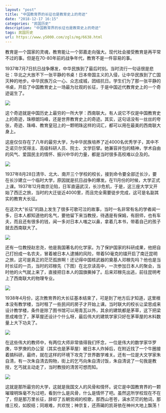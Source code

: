 ```yaml
---
layout: "post"
title: "中国教育界的长征也是教育史上的奇迹"
date: "2018-12-17 16:15"
categories: "民国历史"
description: "中国教育界的长征也是教育史上的奇迹"
tags: 民国历史
url: https://www.y5000.com/zgls/mg/6638.html
---
```






教育是一个国家的灵魂，教育能让一个郭嘉走向强大。现代社会接受教育是再平常不过的事。但是在70-80年前的战争年代，教育不是一件容易的事。

1937年7月7日抗日战争爆发，中华民族到了最后时刻。当时流行一句话很是悲壮：华北之大放不下一张平静的书桌！日本帝国主义的入侵，让中华民族到了亡国灭种的地步。中华民族万众一心、众志成城，团结抗日。学生们为了那一张平静的书桌，开启了中国教育史上一场最为壮观的长征，于是中国近代教育史上的一个奇迹诞生了。

![](https://img.y5000.com/uploads/allimg/161206/1GG512D-0.jpg)

这个奇迹就是中国历史上最穷的一所大学：西南联大。有人说它不仅是中国教育史上的奇迹，珠穆朗玛峰，还是世界教育史上的奇迹。其实，这句话没有一丝丝的夸张，奇迹、珠峰、教育皇冠上的一颗明珠这样的词汇，都可以用在最美的西南联大身上。

这座仅仅存在了八年的最穷大学，为中华民族培养了近4000名优秀学子，其中不乏诺贝尔奖得主、高级科研人员、院士、文学巨擘。她兼容并包的精神，学术自由的风气、爱国民主的情怀、振兴中华的力量，都是当时很多高校难以企及的。

![](https://img.y5000.com/uploads/allimg/161206/1GG51422-1.jpg)

1937年8月28日清华、北大、南开三个学校的校长，接到命令要全部迁长沙，要在长沙建立一个临时大学，原因就是抗日战争的爆发。在11月份的时候，大学正式上课。1937年12月南京沦陷，日军直逼武汉，长沙危机，于是，这三座大学又开始了西迁之旅，当时的大迁徙近4000里，而且完全需要徒步完成，这可是名副其实的教育大长征。

在这次大“长征”的路上发生了很多可歌可泣的故事，当时一名非常有名的学者闻一多，日本人都知道他的名气，要他留下来当教授，待遇是有保姆，有厨师，也有车夫，而且还有很多的钱，闻一多对日本人嗤之以鼻，拿着几本书，带着自己的孩子就去西南联大了。

![](https://img.y5000.com/uploads/allimg/161206/1GG54Q1-2.jpg)

还有一位教授赵忠尧，他是我国著名的化学家。为了保护国家的科研成果，他把自己打扮成一名农夫，冒着被日本人逮捕的风险，带着50毫克的镭开启了南迁昆明之旅，这可是真正的茫茫孤旅啊！还记得中国核武器的奠基人邓稼先吗？他也是当时长征的一员，当时的邓稼先（下图）在北京读高中，一次参加日本人的聚会，当时他的火气就上来了，直接把日本人的国旗撕掉了。后来邓稼先出逃，前往昆明考上了西南联大的物理专业。

![](https://img.y5000.com/uploads/allimg/161206/1GG5JW-3.jpg)

1938年4月份，这次教育界的大长征基本结束了，可是到了地方后才知道，这里根本没有教学楼，当时租了一些民间的房子才开始上课。当时联大的校长让梁思成来设计教学楼，条件是除了图书馆可以用青瓦以外，其余的建筑都是茅草，这下把梁思成难住了，茅草屋还设计个什么呀，最后伟大的建筑学家只好在茅草屋的木料数量上大下功夫了。

![](https://img.y5000.com/uploads/allimg/161206/1GG55Q2-4.jpg)

在这些伟大的教师中，有两位大师非常值得我们怀念，一位是伟大的数学家华罗庚，华罗庚的办公室（其实也是茅草屋）被日本人炸掉后，在附近找了一个牛圈接着搞科研，最终，就在这样的环境下攻克了世界数学难关。还有一位是大文学家朱自清，有一次朱自清去购物，街上的乞丐向朱自清讨饭，朱自清说了一句我是教授，乞丐就主动走了，当时教授的清苦可想而知。

![](https://img.y5000.com/uploads/allimg/161206/1GG53451-5.jpg)

这就是那所最穷的大学，这就是我国文人的风骨和情怀。说它是中国教育界的一颗璀璨明珠毫不为过吧，看到什么是风骨，什么是情怀了吧。虽然这所学校现在不在了，但是那万里长征，辞却了五朝宫阀的校歌，那西山苍苍，滇水茫茫的勉词，那维三校，如胶结；同艰难，共欢悦；神京复，还燕碣的凯哥依在神州大地上飘荡！
